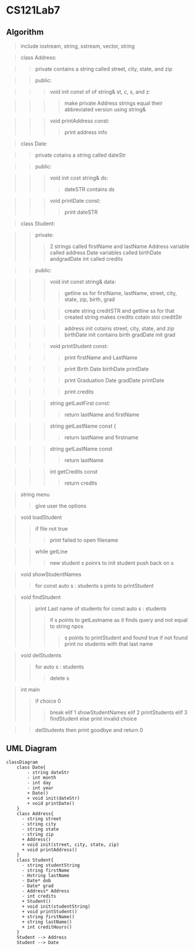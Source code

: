 # CS121Lab7

## Algorithm

> include iostream, string, sstream, vector, string

> class Address:

> > private contains a string called street, city, state, and zip

> > public:

> > > void init const of of string& st, c, s, and z:

> > > > make private Address strings equal their abbreviated version using string&

> > > void printAddress const:
> > > > print address info

> class Date:

> > private cotains a string called dateStr

> > public:

> > > void init cost string& ds:
> > > > dateSTR contains ds

> > > void printDate const:
> > > > print dateSTR

> class Student:

> > private:
> > > 2 strings called firstName and lastName
> > > Address variable called address
> > > Date variables called birthDate andgradDate
> > > int called credits

> > public:

> > > void init const string& data:
> > > > getline ss for firstName, lastName, street, city, state, zip, birth, grad

> > > > create string creditSTR and getline ss for that created string
> > > > makes credits cotain stoi creditStr

> > > > address init cotains street, city, state, and zip
> > > > birthDate init contains birth
> > > > gradDate init grad

> > > void printStudent const:

> > > > print firstName and LastName

> > > > print Birth Date
> > > > birthDate printDate

> > > > print Graduation Date
> > > > gradDate printDate

> > > > print credits

> > > string getLastFirst const:
> > > > return lastName and firstName

> > > string getLastName const {
> > > > return lastName and firstname

> > > string getLastName const
> > > > return lastName

> > > int getCredits const
> > > > return credits

> string menu
> >  give user the options

> void loadStudent
> > if file not true
> > > print failed to open filename

> > while getLine
> > > new student
> > > s poinrs to init
> > > student push back on s

> void showStudentNames
> > for const auto s : students
> > s pints to printStudent

> void findStudent
> > print Last name of students
> > for const auto s : students
> > > if s points to getLastname as it finds query and not equal to string npos
> > > > s points to printStudent and found true
> > if not found
> > > print no students with that last name

> void delStudents
> > for auto s : students
> > > delete s



> int main
> > if choice 0
> > > break
> > elif 1
> > > showStudentNames
> > elif 2
> > > printStudents
> > elif 3
> > > findStudent
> > else
> > > print invalid choice

> > delStudents then print goodbye and return 0
## UML Diagram

```mermaid 
classDiagram
    class Date{
        - string dateStr
        - int month
        - int day
        - int year
        + Date()
        + void init(dateStr)
        + void printDate()
    }
    class Address{
      - string street
      - string city
      - string state
      - string zip
      + Address()
      + void init(street, city, state, zip)
      + void printAddress()
    }
    class Student{
      - string studentString
      - string firstName
      - Hstring lastName
      - Date* dob
      - Date* grad
      - Address* Address
      - int credits
      + Student()
      + void init(studentString)
      + void printStudent()
      + string firstName()
      + string lastName()
      + int creditHours()
    }
    Student --> Address
    Student --> Date
